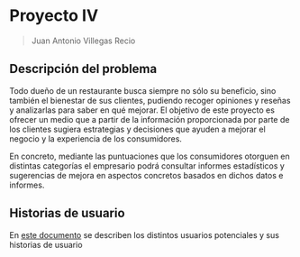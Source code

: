 # Proyecto IV
> Juan Antonio Villegas Recio 

## Descripción del problema
Todo dueño de un restaurante busca siempre no sólo su beneficio, sino también el bienestar de sus clientes, pudiendo recoger opiniones y reseñas y analizarlas para saber en qué mejorar. El objetivo de este proyecto es ofrecer un medio que a partir de la información proporcionada por parte de los clientes sugiera estrategias y decisiones que ayuden a mejorar el negocio y la experiencia de los consumidores. 

En concreto, mediante las puntuaciones que los consumidores otorguen en distintas categorías el empresario podrá consultar informes estadísticos y sugerencias de mejora en aspectos concretos basados en dichos datos e informes.

## Historias de usuario
En [este documento](./docs/personas.md) se describen los distintos usuarios potenciales y sus historias de usuario